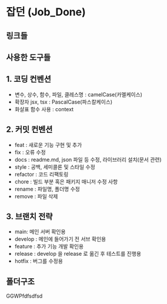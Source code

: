 # 잡던 (Job_Done)

## 링크들

## 사용한 도구들

## 1. 코딩 컨벤션

- 변수, 상수, 함수, 파일, 클레스명
  : camelCase(카멜케이스)
- 확장자 jsx, tsx
  : PascalCase(파스칼케이스)
- 화살표 함수 사용
  : context

## 2. 커밋 컨벤션

- feat : 새로운 기능 구현 및 추가
- fix : 오류 수정
- docs : readme.md, json 파일 등 수정, 라이브러리 설치(문서 관련)
- style : 공백, 세미콜론 및 스타일 수정
- refactor : 코드 리팩토링
- chore : 빌드 부분 혹은 패키지 매니저 수정 사항
- rename : 파일명, 폴더명 수정
- remove : 파일 삭제

## 3. 브랜치 전략

- main: 메인 서버 확인용
- develop : 메인에 들어가기 전 서브 확인용
- feature : 추가 기능 개발 확인용
- release : develop 을 release 로 옮긴 후 테스트를 진행용
- hotfix : 버그를 수정용

## 폴더구조

GGWPfdfsdfsd
